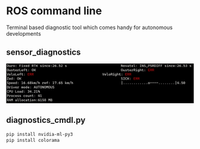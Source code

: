 # ROS command line

Terminal based diagnostic tool which comes handy for autonomous developments

## sensor_diagnostics

![terminal_diagnostics](img/cmdl_diag.gif)

## diagnostics_cmdl.py

```
pip install nvidia-ml-py3
pip install colorama

```
